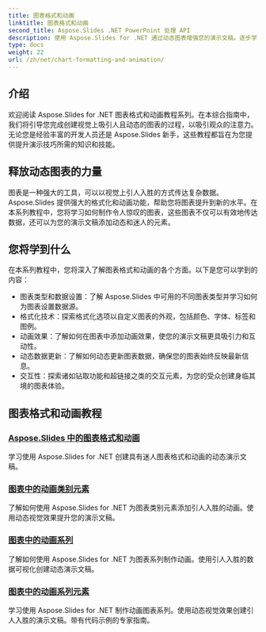 ```yaml
---
title: 图表格式和动画
linktitle: 图表格式和动画
second_title: Aspose.Slides .NET PowerPoint 处理 API
description: 使用 Aspose.Slides for .NET 通过动态图表增强您的演示文稿。逐步学习图表格式和动画。立即提升您的演示技巧！
type: docs
weight: 22
url: /zh/net/chart-formatting-and-animation/
---
```


## 介绍

欢迎阅读 Aspose.Slides for .NET 图表格式和动画教程系列。在本综合指南中，我们将引导您完成创建视觉上吸引人且动态的图表的过程，以吸引观众的注意力。无论您是经验丰富的开发人员还是 Aspose.Slides 新手，这些教程都旨在为您提供提升演示技巧所需的知识和技能。

## 释放动态图表的力量

图表是一种强大的工具，可以以视觉上引人入胜的方式传达复杂数据。Aspose.Slides 提供强大的格式化和动画功能，帮助您将图表提升到新的水平。在本系列教程中，您将学习如何制作令人惊叹的图表，这些图表不仅可以有效地传达数据，还可以为您的演示文稿添加动态和迷人的元素。

## 您将学到什么

在本系列教程中，您将深入了解图表格式和动画的各个方面。以下是您可以学到的内容：

- 图表类型和数据设置：了解 Aspose.Slides 中可用的不同图表类型并学习如何为图表设置数据源。
- 格式化技术：探索格式化选项以自定义图表的外观，包括颜色、字体、标签和图例。
- 动画效果：了解如何在图表中添加动画效果，使您的演示文稿更具吸引力和互动性。
- 动态数据更新：了解如何动态更新图表数据，确保您的图表始终反映最新信息。
- 交互性：探索诸如钻取功能和超链接之类的交互元素，为您的受众创建身临其境的图表体验。

## 图表格式和动画教程
### [Aspose.Slides 中的图表格式和动画](./chart-formatting-and-animation/)
学习使用 Aspose.Slides for .NET 创建具有迷人图表格式和动画的动态演示文稿。
### [图表中的动画类别元素](./animating-categories-elements/)
了解如何使用 Aspose.Slides for .NET 为图表类别元素添加引人入胜的动画。使用动态视觉效果提升您的演示文稿。
### [图表中的动画系列](./animating-series/)
了解如何使用 Aspose.Slides for .NET 为图表系列制作动画。使用引人入胜的数据可视化创建动态演示文稿。
### [图表中的动画系列元素](./animating-series-elements/)
学习使用 Aspose.Slides for .NET 制作动画图表系列。使用动态视觉效果创建引人入胜的演示文稿。带有代码示例的专家指南。